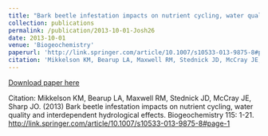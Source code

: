 ```yaml
---
title: "Bark beetle infestation impacts on nutrient cycling, water quality and interdependent hydrological effects"
collection: publications
permalink: /publication/2013-10-01-Josh26
date: 2013-10-01
venue: 'Biogeochemistry'
paperurl: 'http://link.springer.com/article/10.1007/s10533-013-9875-8#page-1'
citation: 'Mikkelson KM, Bearup LA, Maxwell RM, Stednick JD, McCray JE, Sharp JO. (2013) Bark beetle infestation impacts on nutrient cycling, water quality and interdependent hydrological effects. Biogeochemistry 115: 1-21. http://link.springer.com/article/10.1007/s10533-013-9875-8#page-1'
---
```


<a href='http://link.springer.com/article/10.1007/s10533-013-9875-8#page-1'>Download paper here</a>

Citation: Mikkelson KM, Bearup LA, Maxwell RM, Stednick JD, McCray JE, Sharp JO. (2013) Bark beetle infestation impacts on nutrient cycling, water quality and interdependent hydrological effects. Biogeochemistry 115: 1-21. http://link.springer.com/article/10.1007/s10533-013-9875-8#page-1